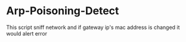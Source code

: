 # Arp-Poisoning-Detect
This script sniff network and if gateway ip's mac address is changed it would alert error
